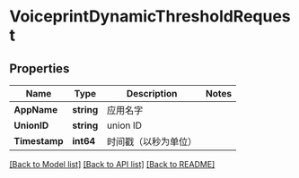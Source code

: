 # VoiceprintDynamicThresholdRequest

## Properties
Name | Type | Description | Notes
------------ | ------------- | ------------- | -------------
**AppName** | **string** | 应用名字 | 
**UnionID** | **string** | union ID | 
**Timestamp** | **int64** | 时间戳（以秒为单位） | 

[[Back to Model list]](../README.md#documentation-for-models) [[Back to API list]](../README.md#documentation-for-api-endpoints) [[Back to README]](../README.md)


